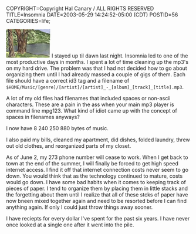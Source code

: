 COPYRIGHT=Copyright Hal Canary / ALL RIGHTS RESERVED
TITLE=Insomnia
DATE=2003-05-29 14:24:52-05:00 (CDT)
POSTID=56
CATEGORIES=life;

[![watercolor of Devil's Lake, WI](art/thumb/devil-04.jpg)](/art/devil-04.jpg) I stayed up til dawn last night. Insomnia led to one of the most productive days in months. I spent a lot of time cleaning up the mp3's on my hard drive. The problem was that I had not decided how to go about organizing them until I had already massed a couple of gigs of them. Each file should have a correct id3 tag and a filename of  
`$HOME/Music/[genre]/[artist]/[artist]_-_[album]_[track]_[title].mp3`.

A lot of my old files had filenames that included spaces or non-ascii characters. These are a pain in the ass when your main mp3 player is command line mpg123. What kind of idiot came up with the concept of spaces in filenames anyways?

I now have 8 240 250 880 bytes of music.

I also paid my bills, cleaned my apartment, did dishes, folded laundry, threw out old clothes, and reorganized parts of my closet.

As of June 2, my 273 phone number will cease to work. When I get back to town at the end of the summer, I will finally be forced to get high speed internet access. I find it off that internet connection costs never seem to go down. You would think that as the technology continued to mature, costs would go down. I have some bad habits when it comes to keeping track of pieces of paper. I tend to organize them by placing them in little stacks and the forgetting about them until I realize that all of these stcks of paper have now bneen mixed together again and need to be resorted before I can find anything again. If only I could just throw things away sooner.

I have reciepts for every dollar I've spent for the past six years. I have never once looked at a single one after it went into the pile.
